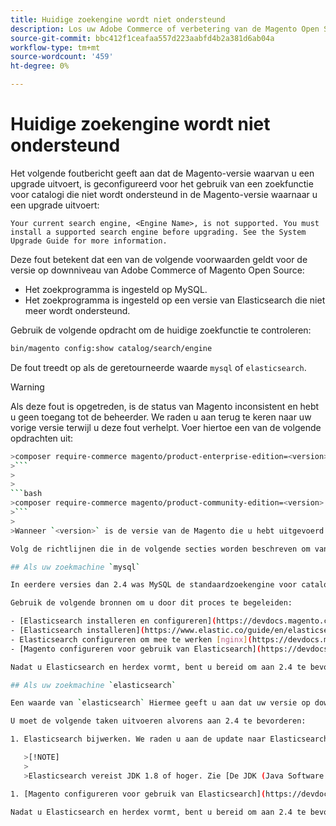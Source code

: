 ```yaml
---
title: Huidige zoekengine wordt niet ondersteund
description: Los uw Adobe Commerce of verbetering van de Magento Open Source na het ontmoeten van een fout over een niet gestaafde onderzoeksmotor problemen op.
source-git-commit: bbc412f1ceafaa557d223aabfd4b2a381d6ab04a
workflow-type: tm+mt
source-wordcount: '459'
ht-degree: 0%

---
```



# Huidige zoekengine wordt niet ondersteund

Het volgende foutbericht geeft aan dat de Magento-versie waarvan u een upgrade uitvoert, is geconfigureerd voor het gebruik van een zoekfunctie voor catalogi die niet wordt ondersteund in de Magento-versie waarnaar u een upgrade uitvoert:

```terminal
Your current search engine, <Engine Name>, is not supported. You must install a supported search engine before upgrading. See the System Upgrade Guide for more information.
```

Deze fout betekent dat een van de volgende voorwaarden geldt voor de versie op downniveau van Adobe Commerce of Magento Open Source:

- Het zoekprogramma is ingesteld op MySQL.
- Het zoekprogramma is ingesteld op een versie van Elasticsearch die niet meer wordt ondersteund.

Gebruik de volgende opdracht om de huidige zoekfunctie te controleren:

```bash
bin/magento config:show catalog/search/engine
```

De fout treedt op als de geretourneerde waarde `mysql` of `elasticsearch`.

>[!WARNING]
>
>Als deze fout is opgetreden, is de status van Magento inconsistent en hebt u geen toegang tot de beheerder. We raden u aan terug te keren naar uw vorige versie terwijl u deze fout verhelpt. Voer hiertoe een van de volgende opdrachten uit:
>
>
```bash
>composer require-commerce magento/product-enterprise-edition=<version>
>```
>
>
```bash
>composer require-commerce magento/product-community-edition=<version>
>```
>
>Wanneer `<version>` is de versie van de Magento die u hebt uitgevoerd **voor** de upgrade. Bijvoorbeeld, `2.3.5`.

Volg de richtlijnen die in de volgende secties worden beschreven om van een inconsistente staat terug te krijgen.

## Als uw zoekmachine `mysql`

In eerdere versies dan 2.4 was MySQL de standaardzoekengine voor catalogi, maar MySQL wordt in deze hoedanigheid niet meer ondersteund. Nu, moet u Elasticsearch als uw onderzoeksmotor installeren en vormen alvorens aan 2.4 te bevorderen.

Gebruik de volgende bronnen om u door dit proces te begeleiden:

- [Elasticsearch installeren en configureren](https://devdocs.magento.com/guides/v2.3/config-guide/elasticsearch/es-overview.html)
- [Elasticsearch installeren](https://www.elastic.co/guide/en/elasticsearch/reference/current/install-elasticsearch.html)
- Elasticsearch configureren om mee te werken [nginx](https://devdocs.magento.com/guides/v2.3/config-guide/elasticsearch/es-config-nginx.html) of [Apache](https://devdocs.magento.com/guides/v2.3/config-guide/elasticsearch/es-config-apache.html)
- [Magento configureren voor gebruik van Elasticsearch](https://devdocs.magento.com/guides/v2.3/config-guide/elasticsearch/configure-magento.html)

Nadat u Elasticsearch en herdex vormt, bent u bereid om aan 2.4 te bevorderen.

## Als uw zoekmachine `elasticsearch`

Een waarde van `elasticsearch` Hiermee geeft u aan dat uw versie op downniveau van Adobe Commerce of Magento Open Source is geconfigureerd voor gebruik van Elasticsearch 2.x. Deze versie van Elasticsearch wordt niet meer ondersteund.

U moet de volgende taken uitvoeren alvorens aan 2.4 te bevorderen:

1. Elasticsearch bijwerken. We raden u aan de update naar Elasticsearch 7.x uit te voeren. Zie [Elasticsearch bijwerken](https://www.elastic.co/guide/en/elasticsearch/reference/current/setup-upgrade.html) voor volledige instructies voor het maken van back-ups van uw gegevens, het opsporen van potentiële migratiekwesties en het testen van upgrades voordat u deze implementeert naar de productie. Afhankelijk van uw huidige versie van Elasticsearch, is het mogelijk dat een volledige clusterherstart al dan niet vereist is.

   >[!NOTE]
   >
   >Elasticsearch vereist JDK 1.8 of hoger. Zie [De JDK (Java Software Development Kit) installeren](https://devdocs.magento.com/guides/v2.4/install-gde/prereq/elasticsearch.html#prereq-java) om te controleren welke versie van JDK is geïnstalleerd.

1. [Magento configureren voor gebruik van Elasticsearch](https://devdocs.magento.com/guides/v2.3/config-guide/elasticsearch/configure-magento.html) en opnieuw indexeren.

Nadat u Elasticsearch en herdex vormt, bent u bereid om aan 2.4 te bevorderen.
